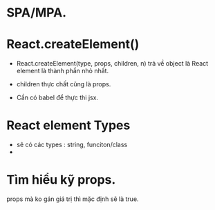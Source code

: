 # SPA/MPA.

# React.createElement()

- React.createElement(type, props, children, n) trả về object là React element là thành phần nhỏ nhất.
- children thực chất cũng là props.

- Cần có babel để thực thi jsx.

# React element Types

- sẽ có các types : string, funciton/class
-

# Tìm hiểu kỹ props.

props mà ko gán giá trị thì mặc định sẽ là true.
